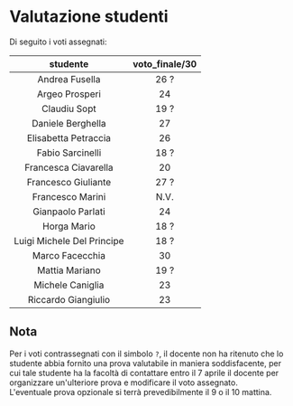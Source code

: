 # Valutazione studenti

Di seguito i voti assegnati:

| studente | voto_finale/30
|:---:|:---:
| Andrea Fusella             | 26 ?
| Argeo Prosperi             | 24
| Claudiu Sopt               | 19 ?
| Daniele Berghella          | 27
| Elisabetta Petraccia       | 26
| Fabio Sarcinelli           | 18 ?
| Francesca Ciavarella       | 20
| Francesco Giuliante        | 27 ?
| Francesco Marini           | N.V.
| Gianpaolo Parlati          | 24
| Horga Mario                | 18 ?
| Luigi Michele Del Principe | 18 ?
| Marco Facecchia            | 30
| Mattia Mariano             | 19 ?
| Michele Caniglia           | 23
| Riccardo Giangiulio        | 23

## Nota

Per i voti contrassegnati con il simbolo `?`, il docente non ha ritenuto che lo studente abbia fornito una prova valutabile in maniera soddisfacente, per cui tale studente ha la facoltà di contattare entro il 7 aprile il docente per organizzare un'ulteriore prova e modificare il voto assegnato.\
L'eventuale prova opzionale si terrà prevedibilmente il 9 o il 10 mattina.
